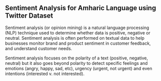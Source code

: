## Sentiment Analysis for Amharic Language using Twitter Dataset
Sentiment analysis (or opinion mining) is a natural language processing (NLP) technique used to determine whether data is positive, negative or neutral. Sentiment analysis is often performed on textual data to help businesses monitor brand and product sentiment in customer feedback, and understand customer needs.

Sentiment analysis focuses on the polarity of a text (positive, negative, neutral) but it also goes beyond polarity to detect specific feelings and emotions (angry, happy, sad, etc), urgency (urgent, not urgent) and even intentions (interested v. not interested).
